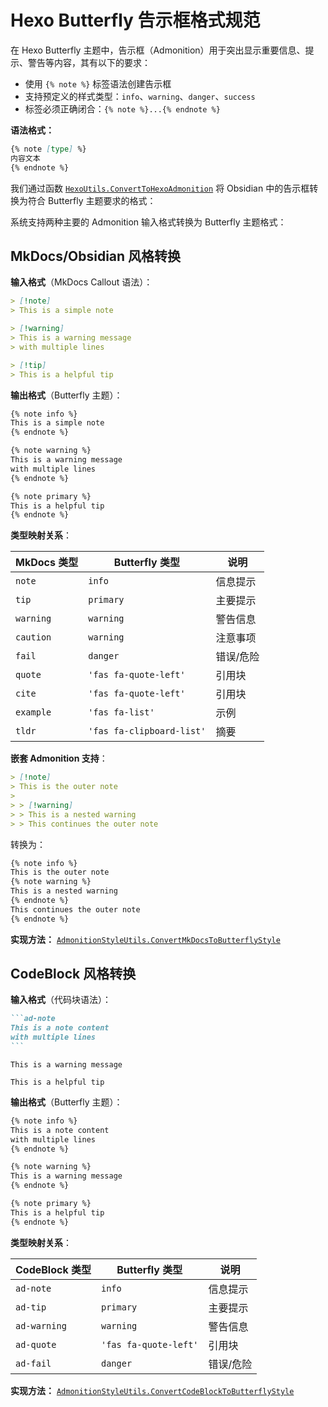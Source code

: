 # Hexo Butterfly 告示框格式规范

在 Hexo Butterfly 主题中，告示框（Admonition）用于突出显示重要信息、提示、警告等内容，其有以下的要求：

-   使用 `{% note %}` 标签语法创建告示框
-   支持预定义的样式类型：`info`、`warning`、`danger`、`success`
-   标签必须正确闭合：`{% note %}...{% endnote %}`

**语法格式：**

```markdown
{% note [type] %}
内容文本
{% endnote %}
```

我们通过函数 [`HexoUtils.ConvertToHexoAdmonition`](xref:Obsidian2.Utilities.Hexo.HexoUtils.ConvertToHexoAdmonition*) 将 Obsidian 中的告示框转换为符合 Butterfly 主题要求的格式：

系统支持两种主要的 Admonition 输入格式转换为 Butterfly 主题格式：

## MkDocs/Obsidian 风格转换

**输入格式**（MkDocs Callout 语法）：

```markdown
> [!note]
> This is a simple note

> [!warning]
> This is a warning message
> with multiple lines

> [!tip]
> This is a helpful tip
```

**输出格式**（Butterfly 主题）：

```markdown
{% note info %}
This is a simple note
{% endnote %}

{% note warning %}
This is a warning message
with multiple lines
{% endnote %}

{% note primary %}
This is a helpful tip
{% endnote %}
```

**类型映射关系**：

| MkDocs 类型 | Butterfly 类型            | 说明      |
| ----------- | ------------------------- | --------- |
| `note`      | `info`                    | 信息提示  |
| `tip`       | `primary`                 | 主要提示  |
| `warning`   | `warning`                 | 警告信息  |
| `caution`   | `warning`                 | 注意事项  |
| `fail`      | `danger`                  | 错误/危险 |
| `quote`     | `'fas fa-quote-left'`     | 引用块    |
| `cite`      | `'fas fa-quote-left'`     | 引用块    |
| `example`   | `'fas fa-list'`           | 示例      |
| `tldr`      | `'fas fa-clipboard-list'` | 摘要      |

**嵌套 Admonition 支持**：

```markdown
> [!note]
> This is the outer note
>
> > [!warning]
> > This is a nested warning
> > This continues the outer note
```

转换为：

```markdown
{% note info %}
This is the outer note
{% note warning %}
This is a nested warning
{% endnote %}
This continues the outer note
{% endnote %}
```

**实现方法：** [`AdmonitionStyleUtils.ConvertMkDocsToButterflyStyle`](xref:Obsidian2.Utilities.Admonition.AdmonitionStyleUtils.ConvertMkDocsToButterflyStyle*)

## CodeBlock 风格转换

**输入格式**（代码块语法）：

````markdown
```ad-note
This is a note content
with multiple lines
```
````

```ad-warning
This is a warning message
```

```ad-tip
This is a helpful tip
```

**输出格式**（Butterfly 主题）：

```markdown
{% note info %}
This is a note content
with multiple lines
{% endnote %}

{% note warning %}
This is a warning message
{% endnote %}

{% note primary %}
This is a helpful tip
{% endnote %}
```

**类型映射关系**：

| CodeBlock 类型 | Butterfly 类型        | 说明      |
| -------------- | --------------------- | --------- |
| `ad-note`      | `info`                | 信息提示  |
| `ad-tip`       | `primary`             | 主要提示  |
| `ad-warning`   | `warning`             | 警告信息  |
| `ad-quote`     | `'fas fa-quote-left'` | 引用块    |
| `ad-fail`      | `danger`              | 错误/危险 |

**实现方法：** [`AdmonitionStyleUtils.ConvertCodeBlockToButterflyStyle`](xref:Obsidian2.Utilities.Admonition.AdmonitionStyleUtils.ConvertCodeBlockToButterflyStyle*)
